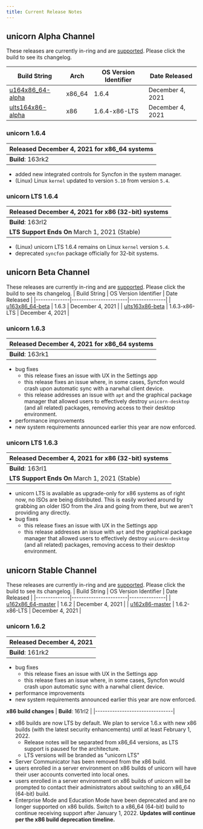 ```yaml
---
title: Current Release Notes
---
```

## unicorn Alpha Channel
These releases are currently in-ring and are [supported](https://github.com/OneTwentyFour/unicorndocs/blob/main/Releases/release-support-lifecycle.md). Please click the build to see its changelog.

| Build String | Arch | OS Version Identifier | Date Released |
|--------------|------|-----------------------|---------------|
| [u164x86_64-alpha](#unicorn-1-6-4) | x86_64 | 1.6.4 | December 4, 2021 |
| [ults164x86-alpha](#unicorn-LTS-1-6-4) | x86 | 1.6.4-x86-LTS | December 4, 2021 |

### unicorn 1.6.4
| **Released** December 4, 2021 for x86_64 systems |
|--------------------------------|
| **Build**: 163rk2 |

- added new integrated controls for Syncfon in the system manager.
- (Linux) Linux ``kernel`` updated to version ``5.10`` from version ``5.4``.

### unicorn LTS 1.6.4
| **Released** December 4, 2021 for x86 (32-bit) systems |
|--------------------------------|
| **Build**: 163rl2 |
| **LTS Support Ends On** March 1, 2021 (Stable) |

- (Linux) unicorn LTS 1.6.4 remains on Linux ``kernel`` version ``5.4``.
- deprecated `syncfon` package officially for 32-bit systems.

## unicorn Beta Channel
These releases are currently in-ring and are [supported](https://github.com/OneTwentyFour/unicorndocs/blob/main/version-support.md#currently-supported-indev-builds). Please click the build to see its changelog.
| Build String | OS Version Identifier | Date Released |
|--------------|-----------------------|---------------|
| [u163x86_64-beta](#unicorn-1-6-3) | 1.6.3 | December 4, 2021 |
| [ults163x86-beta](#unicorn-1-6-3) | 1.6.3-x86-LTS | December 4, 2021 |

### unicorn 1.6.3
| **Released** December 4, 2021 for x86_64 systems |
|--------------------------------|
| **Build**: 163rk1 |

- bug fixes
	- this release fixes an issue with UX in the Settings app
	- this release fixes an issue where, in some cases, Syncfon would crash upon automatic sync with a narwhal client device.
	- this release addresses an issue with `apt` and the graphical package manager that allowed users to effectively destroy `unicorn-desktop` (and all related) packages, removing access to their desktop environment.
- performance improvements
- new system requirements announced earlier this year are now enforced.

### unicorn LTS 1.6.3
| **Released** December 4, 2021 for x86 (32-bit) systems |
|--------------------------------|
| **Build**: 163rl1 |
| **LTS Support Ends On** March 1, 2021 (Stable) |

- unicorn LTS is available as upgrade-only for x86 systems as of right now, no ISOs are being distributed. This is easily worked around by grabbing an older ISO from the Jira and going from there, but we aren't providing any directly.
- bug fixes
	- this release fixes an issue with UX in the Settings app
	- this release addresses an issue with `apt` and the graphical package manager that allowed users to effectively destroy `unicorn-desktop` (and all related) packages, removing access to their desktop environment.

## unicorn Stable Channel
These releases are currently in-ring and are [supported](https://github.com/Wallymer/unicorndocs/blob/main/version-support.md#currently-supported-stable-builds). Please click the build to see its changelog.
| Build String | OS Version Identifier | Date Released |
|--------------|-----------------------|---------------|
| [u162x86_64-master](#unicorn-1-6-2) | 1.6.2  | December 4, 2021 |
| [u162x86-master](#unicorn-1-6-2) | 1.6.2-x86-LTS | December 4, 2021 |


### unicorn 1.6.2
| **Released** December 4, 2021 |
|--------------------------------|
| **Build**: 161rk2 |

- bug fixes
	- this release fixes an issue with UX in the Settings app
	- this release fixes an issue where, in some cases, Syncfon would crash upon automatic sync with a narwhal client device.
- performance improvements
- new system requirements announced earlier this year are now enforced.

**x86 build changes**
| **Build**: 161rl2 |
|--------------------------------|

- x86 builds are now LTS by default. We plan to service 1.6.x with new x86 builds (with the latest security enhancements) until at least February 1, 2022.
	- Release notes will be separated from x86_64 versions, as LTS support is paused for the architecture.
	- LTS versions will be branded as "unicorn LTS"
- Server Communicator has been removed from the x86 build.
- users enrolled in a server environment on x86 builds of unicorn will have their user accounts converted into local ones.
- users enrolled in a server environment on x86 builds of unicorn will be prompted to contact their administrators about switching to an x86_64 (64-bit) build.
- Enterprise Mode and Education Mode have been deprecated and are no longer supported on x86 builds. Switch to a x86_64 (64-bit) build to continue receiving support after January 1, 2022. **Updates will continue per the x86 build deprecation timeline.**

